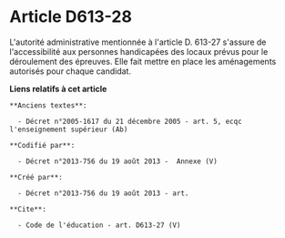 # Article D613-28

L'autorité administrative mentionnée à l'article D. 613-27 s'assure de l'accessibilité aux personnes handicapées des locaux
prévus pour le déroulement des épreuves. Elle fait mettre en place les aménagements autorisés pour chaque candidat.

**Liens relatifs à cet article**

	**Anciens textes**:

	  - Décret n°2005-1617 du 21 décembre 2005 - art. 5, ecqc l'enseignement supérieur (Ab)

	**Codifié par**:

	  - Décret n°2013-756 du 19 août 2013 -  Annexe (V)

	**Créé par**:

	  - Décret n°2013-756 du 19 août 2013 - art.

	**Cite**:

	  - Code de l'éducation - art. D613-27 (V)
